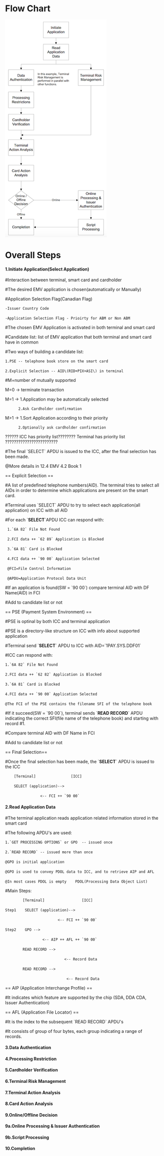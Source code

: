 # Flow Chart

![](/assets/flow_chart.png)

# Overall Steps

#### 1.Initiate Application\(Select Application\)

\#Interaction between terminal, smart card and cardholder

\#The desired EMV application is chosen\(automatically or Manually\)

\#Application Selection Flag\(Canadian Flag\)

```
-Issuer Country Code

-Application Selection Flag - Prioirty for ABM or Non ABM
```

\#The chosen EMV Application is activated in both terminal and smart card

\#Candidate list: list of EMV application that both terminal and smart card have in common

\#Two ways of building a candidate list:

```
1.PSE -- telephone book store on the smart card

2.Explicit Selection -- AID\(RID+PIX+ASI\) in terminal
```

\#M=number of mutually supported

M=0 -&gt; terminate transaction

M=1 -&gt;    1.Application may be automatically selected

```
      2.Ask Cardholder confirmation
```

M&gt;1 -&gt;    1.Sort Application according to their priority

```
      2.Optionally ask cardholder confirmation
```

?????? ICC has priority list????????   Terminal has priority list ????????????????????????

\#The final \`SELECT\` APDU is issued to the ICC, after the final selection has been made.

@More details in 12.4 EMV 4.2 Book 1

== Explicit Selection ==

\#A list of predefined telephone numbers\(AID\). The terminal tries to select all AIDs in order to determine which applications are present on the smart card.

\#Terminal uses \`SELECT\` APDU to try to select each application\(all application\) on ICC with all AID

\#For each \`**SELECT**\`APDU ICC can respond with:

     1.`6A 82` File Not Found

     2.FCI data ++ `62 89` Application is Blocked

     3.`6A 81` Card is Blocked

     4.FCI data ++ `90 00` Application Selected

     @FCI=File Control Information

     @APDU=Application Protocol Data Unit

\#If an application is found\(SW = \`90 00\`\) compare terminal AID with DF Name\(AID\) in FCI

\#Add to candidate list or not

== PSE \(Payment System Environment\) ==

\#PSE is optinal by both ICC and terminal application

\#PSE is a directory-like structure on ICC with info about supported application

\#Terminal send \`**SELECT**\` APDU to ICC with AID=\`1PAY.SYS.DDF01\`

\#ICC can respond with:

    1.`6A 82` File Not Found

    2.FCI data ++ `62 82` Application is Blocked

    3.`6A 81` Card is Blocked

    4.FCI data ++ `90 00` Application Selected

    @The FCI of the PSE contains the filename SFI of the telephone book

\#If it succeed\(SW = \`90 00\`\), terminal sends \`**READ RECORD**\` APDU indicating the correct SFI\(file name of the telephone book\) and starting with record \#1.

\#Compare terminal AID with DF Name in FCI

\#Add to candidate list or not

== Final Selection==

\#Once the final selection has been made, the \`**SELECT**\` APDU is issued to the ICC

        [Terminal]                [ICC]

        SELECT (application)-->

                    <-- FCI ++ `90 00`

#### 

#### 2.Read Application Data

\#The terminal application reads application related information stored in the smart card

\#The following APDU's are used:

    1.`GET PROCESSING OPTIONS` or GPO  -- issued once

    2.`READ RECORD` -- issued more than once

    @GPO is initial application

    @GPO is used to convey PDOL data to ICC, and to retrieve AIP and AFL

    @In most cases PDOL is empty    PDOL(Processing Data Object List)

\#Main Steps:

            [Terminal]                 [ICC]

    Step1    SELECT (application)-->

                            <-- FCI ++ `90 00`

    Step2    GPO -->

                     <-- AIP ++ AFL ++ `90 00`

            READ RECORD -->

                               <-- Record Data

            READ RECORD -->

                                <-- Record Data

== AIP \(Application Interchange Profile\) ==

\#It indicates which feature are supported by the chip \(SDA, DDA CDA, Issuer Authentication\)

== AFL \(Application File Locator\) ==

\#It is the index to the subsequent \`READ RECORD\` APDU's

\#It consists of group of four bytes, each group indicating a range of records.





#### 3.Data Authentication

#### 

#### 4.Processing Restriction

#### 

#### 5.Cardholder Verification

#### 

#### 6.Terminal Risk Management

#### 

#### 7.Terminal Action Analysis

#### 

#### 8.Card Action Analysis

#### 

#### 9.Online/Offline Decision

#### 

#### 9a.Online Processing & Issuer Authentication

#### 

#### 9b.Script Processing

#### 

#### 10.Completion



